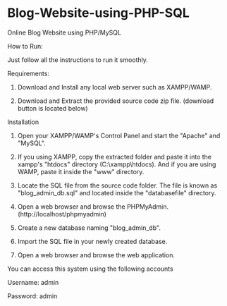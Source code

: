 # Blog-Website-using-PHP-SQL
Online Blog Website using PHP/MySQL 

How to Run:

Just follow all the instructions to run it smoothly. 

Requirements: 

1. Download and Install any local web server such as XAMPP/WAMP. 

2. Download and Extract the provided source code zip file. (download button is located below) 

Installation 

1. Open your XAMPP/WAMP's Control Panel and start the "Apache" and "MySQL". 

2. If you using XAMPP, copy the extracted folder and paste it into the xampp's "htdocs" directory (C:\xampp\htdocs). And if you are using WAMP, paste it inside the "www" directory. 

3. Locate the SQL file from the source code folder. The file is known as "blog_admin_db.sql" and located inside the "databasefile" directory. 

4. Open a web browser and browse the PHPMyAdmin. (http://localhost/phpmyadmin) 

5. Create a new database naming "blog_admin_db". 

6. Import the SQL file in your newly created database. 

7. Open a web browser and browse the web application. 

You can access this system using the following accounts 

Username: admin 

Password: admin 
